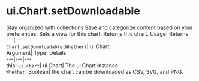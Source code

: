  
#  ui.Chart.setDownloadable
Stay organized with collections  Save and categorize content based on your preferences. 
Sets a view for this chart. 
Returns this chart.
Usage| Returns  
---|---  
`Chart.setDownloadable(Whether)`| ui.Chart  
Argument| Type| Details  
---|---|---  
this: `ui.chart`| ui.Chart| The ui.Chart instance.  
`Whether`| Boolean| the chart can be downloaded as CSV, SVG, and PNG.  
